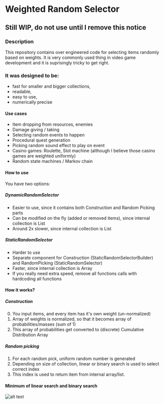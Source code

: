 # Weighted Random Selector

## Still WIP, do not use until I remove this notice

### Description

This repository contains over engineered code for selecting items randomly based on weights.
It is very commonly used thing in video game development and it is suprisingly tricky to get right.

### It was designed to be:

* fast for smaller and bigger collections, 
* readable,
* easy to use, 
* numerically precise

#### Use cases

* Item dropping from resources, enemies
* Damage giving / taking
* Selecting random events to happen
* Procedural quest generation
* Picking random sound effect to play on event
* Casino games: Roulette, Slot machine (although I believe those casino games are weighted uniformly)
* Random state machines / Markov chain

#### How to use

You have two options:

##### DynamicRandomSelector
* Easier to use, since it contains both Construction and Random Picking parts
* Can be modified on the fly (added or removed items), since internal collection is List
* Around 2x slower, since internal collection is List

##### StaticRandomSelector
* Harder to use
* Separate component for Construction (StaticRandomSelectorBuilder) and RandomPicking (StaticRandomSelector)
* Faster, since internal collection is Array
* If you really need extra speed, remove all functions calls with hardcoding all functions

#### How it works?

##### Construction

0. You input items, and every item has it's own weight (un-normalized)
1. Array of weights is normalized, so that it becomes array of probabilities/masses (sum of 1)
2. This array of probabilities get converted to (discrete) Cumulative Distribution Array

##### Random picking

1. For each random pick, uniform random number is generated
2. Depending on size of collection, linear or binary search is used to select correct index
3. This index is used to return item from internal array/list. 

#### Minimum of linear search and binary search
![alt text](https://raw.githubusercontent.com/viliwonka/WeightedRandomSelector/master/Documentation/Complexity.png "Optimized search time")

